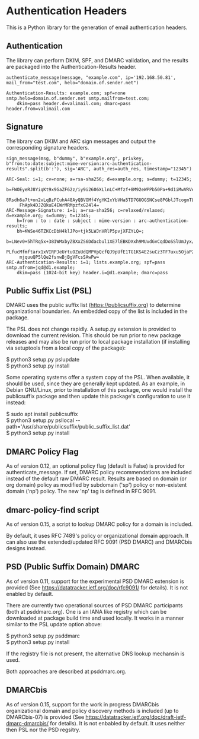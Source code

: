 # Authentication Headers
This is a Python library for the generation of email authentication headers.

## Authentication
The library can perform DKIM, SPF, and DMARC validation, and the results are packaged into the Authentication-Results header.

```
authenticate_message(message, "example.com", ip='192.168.50.81', mail_from="test.com", helo="domain.of.sender.net")

Authentication-Results: example.com; spf=none smtp.helo=domain.of.sender.net smtp.mailfrom=test.com; 
    dkim=pass header.d=valimail.com; dmarc=pass header.from=valimail.com
````

## Signature
The library can DKIM and ARC sign messages and output the corresponding signature headers.

```
sign_message(msg, b"dummy", b"example.org", privkey, b"from:to:date:subject:mime-version:arc-authentication-results".split(b':'), sig='ARC', auth_res=auth_res, timestamp="12345")

ARC-Seal: i=1; cv=none; a=rsa-sha256; d=example.org; s=dummy; t=12345; 
    b=FWOEyeRJ8YiqKt9x9GaZF62z/iy9i2606XLlnLC+Mfzf+8M92eWPPb50Pa+9d1iMwVRVeE
     8Rsdh6a7t+on2vLqBzFCuhA48AyQBVOMf4YgYKIxYbVHa5TD7GUOGSNCse8PGblJTcogmTL7
     FhApk4DJZQkuE4EWrMRMpzfxG24l4=
ARC-Message-Signature: i=1; a=rsa-sha256; c=relaxed/relaxed; d=example.org; s=dummy; t=12345; 
    h=from : to : date : subject : mime-version : arc-authentication-results; 
    bh=KWSe46TZKCcDbH4klJPo+tjk5LWJnVRlP5pvjXFZYLQ=; 
    b=LNev0+5hTRq5x+38IWMxbyZBXxZS6Ddacbul1XE7lEBKDXxh9MUvdGvCqdDoSSlUmJyx/s
     PLfucMfmftarx1xVIRPJeUrtuOZuUdQMPVpQcfQJ9pUfE1TG1KS4E2suCz3TF7uxu5OjaP21
     mjquuQP5lQe2fsnwBjBgVFcsSAwPw=
ARC-Authentication-Results: i=1; lists.example.org; spf=pass smtp.mfrom=jqd@d1.example; 
    dkim=pass (1024-bit key) header.i=@d1.example; dmarc=pass
```

## Public Suffix List (PSL)
DMARC uses the public suffix list (https://publicsuffix.org) to determine
organizational boundaries.  An embedded copy of the list is included in the
package.

The PSL does not change rapidly.  A setup.py extension is provided to download
the current revision.  This should be run prior to new package releases and
may also be run prior to local package installation (if installing via
setuptools from a local copy of the package):

$ python3 setup.py pslupdate<br />
$ python3 setup.py install<br />

Some operating systems offer a system copy of the PSL.  When available, it
should be used, since they are generally kept updated.  As an example, in
Debian GNU/Linux, prior to installation of this package, one would install
the publicsuffix package and then update this package's configuration to use
it instead:

$ sudo apt install publicsuffix<br />
$ python3 setup.py psllocal --path='/usr/share/publicsuffix/public_suffix_list.dat'<br />
$ python3 setup.py install

## DMARC Policy Flag
As of version 0.12, an optional policy flag (default is False) is provided for
authenticate_message.  If set, DMARC policy recommendations are included
instead of the default raw DMARC result.  Results are based on domain
(or org domain) policy as modified by subdomain ('sp') policy or
non-existent domain ('np') policy.  The new 'np' tag is defined in RFC 9091.

## dmarc-policy-find script
As of version 0.15, a script to lookup DMARC policy for a domain is included.

By default, it uses RFC 7489's policy or organizational domain approach.  It
can also use the extended/updated RFC 9091 (PSD DMARC) and DMARCbis designs
instead.

## PSD (Public Suffix Domain) DMARC
As of version 0.11, support for the experimental PSD DMARC extension is
provided (See https://datatracker.ietf.org/doc/rfc9091/ for details).  It is
not enabled by default.

There are currently two operational sources of PSD DMARC participants (both at
psddmarc.org).  One is an IANA like registry which can be downloaded at
package build time and used locally.  It works in a manner similar to the PSL
update option above:

$ python3 setup.py psddmarc<br />
$ python3 setup.py install<br />

If the registry file is not present, the alternative DNS lookup mechansin is
used.

Both approaches are described at psddmarc.org.

## DMARCbis
As of version 0.15, support for the work in progress DMARCbis organizational
domain and policy discovery methods is included (up to DMARCbis-07) is
provided (See https://datatracker.ietf.org/doc/draft-ietf-dmarc-dmarcbis/ for
details).  It is not enbabled by default.  It uses neither then PSL nor the PSD regsitry.

